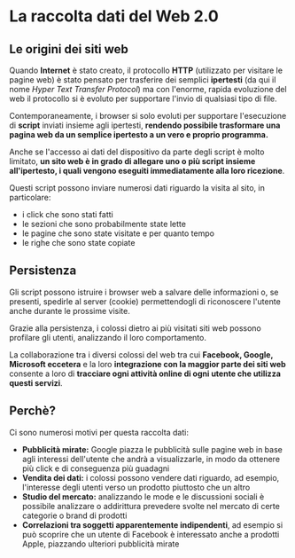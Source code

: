 # La raccolta dati del Web 2.0


## Le origini dei siti web

Quando __Internet__ è stato creato, il protocollo __HTTP__ (utilizzato per visitare le pagine web) è stato pensato per trasferire dei semplici __ipertesti__ (da qui il nome _Hyper Text Transfer Protocol_) ma con l'enorme, rapida evoluzione del web il protocollo si è evoluto per supportare l'invio di qualsiasi tipo di file.

Contemporaneamente, i browser si solo evoluti per supportare l'esecuzione di __script__ inviati insieme agli ipertesti, __rendendo possibile trasformare una pagina web da un semplice ipertesto a un vero e proprio programma.__

Anche se l'accesso ai dati del dispositivo da parte degli script è molto limitato, __un sito web è in grado di allegare uno o più script insieme all'ipertesto, i quali vengono eseguiti immediatamente alla loro ricezione__.

Questi script possono inviare numerosi dati riguardo la visita al sito, in particolare:

- i click che sono stati fatti
- le sezioni che sono probabilmente state lette
- le pagine che sono state visitate e per quanto tempo
- le righe che sono state copiate

## Persistenza

Gli script possono istruire i browser web a salvare delle informazioni o, se presenti, spedirle al server (cookie) permettendogli di riconoscere l'utente anche durante le prossime visite.

Grazie alla persistenza, i colossi dietro ai più visitati siti web possono profilare gli utenti, analizzando il loro comportamento.

La collaborazione tra i diversi colossi del web tra cui __Facebook, Google, Microsoft eccetera__ e la loro __integrazione con la maggior parte dei siti web__ consente a loro di __tracciare ogni attività online di ogni utente che utilizza questi servizi__.

## Perchè?

Ci sono numerosi motivi per questa raccolta dati:

- __Pubblicità mirate:__ Google piazza le pubblicità sulle pagine web in base agli interessi dell'utente che andrà a visualizzarle, in modo da ottenere più click e di conseguenza più guadagni
- __Vendita dei dati:__ i colossi possono vendere dati riguardo, ad esempio, l'interesse degli utenti verso un prodotto piuttosto che un altro
- __Studio del mercato:__ analizzando le mode e le discussioni sociali è possibile analizzare o addirittura prevedere svolte nel mercato di certe categorie o brand di prodotti
- __Correlazioni tra soggetti apparentemente indipendenti__, ad esempio si può scoprire che un utente di Facebook è interessato anche a prodotti Apple, piazzando ulteriori pubblicità mirate
